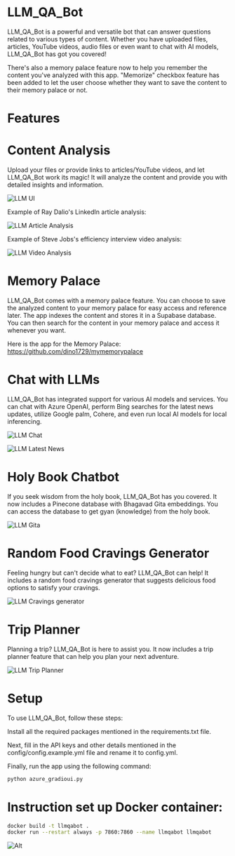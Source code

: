 # LLM_QA_Bot

LLM_QA_Bot is a powerful and versatile bot that can answer questions related to various types of content. Whether you have uploaded files, articles, YouTube videos, audio files or even want to chat with AI models, LLM_QA_Bot has got you covered! 

There's also a memory palace feature now to help you remember the content you've analyzed with this app. "Memorize" checkbox feature has been added to let the user choose whether they want to save the content to their memory palace or not.

# Features

# Content Analysis
Upload your files or provide links to articles/YouTube videos, and let LLM_QA_Bot work its magic! It will analyze the content and provide you with detailed insights and information.

![LLM UI](./screenshots/ui.png)

Example of Ray Dalio's LinkedIn article analysis:

![LLM Article Analysis](./screenshots/articleanalysis.png)

Example of Steve Jobs's efficiency interview video analysis:

![LLM Video Analysis](./screenshots/stevejobsvideoanalysis.png)

# Memory Palace
LLM_QA_Bot comes with a memory palace feature. You can choose to save the analyzed content to your memory palace for easy access and reference later. The app indexes the content and stores it in a Supabase database. You can then search for the content in your memory palace and access it whenever you want. 

Here is the app for the Memory Palace: https://github.com/dino1729/mymemorypalace

# Chat with LLMs
LLM_QA_Bot has integrated support for various AI models and services. You can chat with Azure OpenAI, perform Bing searches for the latest news updates, utilize Google palm, Cohere, and even run local AI models for local inferencing.

![LLM Chat](./screenshots/palm.png)

![LLM Latest News](./screenshots/news.png)

# Holy Book Chatbot
If you seek wisdom from the holy book, LLM_QA_Bot has you covered. It now includes a Pinecone database with Bhagavad Gita embeddings. You can access the database to get gyan (knowledge) from the holy book.

![LLM Gita](./screenshots/gita.png)

# Random Food Cravings Generator
Feeling hungry but can't decide what to eat? LLM_QA_Bot can help! It includes a random food cravings generator that suggests delicious food options to satisfy your cravings.

![LLM Cravings generator](./screenshots/cravings.png)

# Trip Planner
Planning a trip? LLM_QA_Bot is here to assist you. It now includes a trip planner feature that can help you plan your next adventure.

![LLM Trip Planner](./screenshots/cityplanner.png)

# Setup
To use LLM_QA_Bot, follow these steps:

Install all the required packages mentioned in the requirements.txt file.

Next, fill in the API keys and other details mentioned in the config/config.example.yml file and rename it to config.yml.

Finally, run the app using the following command:

```bash
python azure_gradioui.py
```

# Instruction set up Docker container:

```bash
docker build -t llmqabot .
docker run --restart always -p 7860:7860 --name llmqabot llmqabot
```
![Alt](https://repobeats.axiom.co/api/embed/1549a965f82a760a1ec07652a8debb95b9599fd3.svg "Repobeats analytics image")
